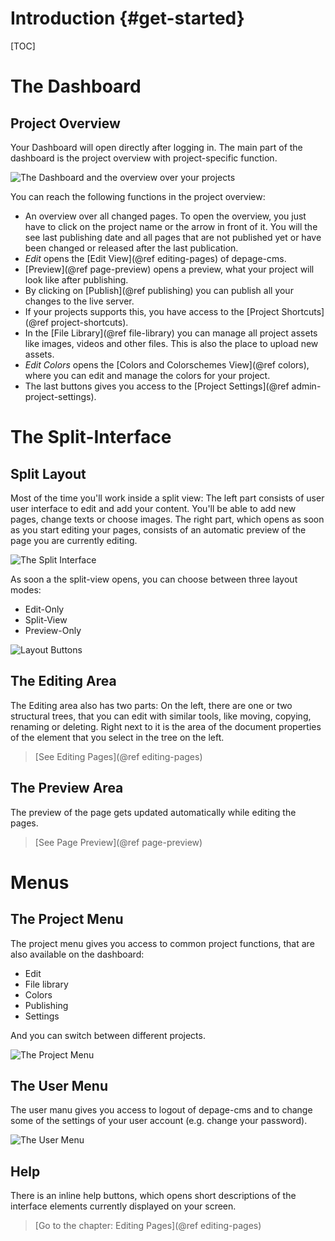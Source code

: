 Introduction      {#get-started}
============

[TOC]

The Dashboard
=============

Project Overview
----------------

Your Dashboard will open directly after logging in. The main part of the dashboard is the project overview with project-specific function.

![The Dashboard and the overview over your projects](images/dashboard.png)

You can reach the following functions in the project overview:

- An overview over all changed pages. To open the overview, you just have to click on the project name or the arrow in front of it. You will the see last publishing date and all pages that are not published yet or have been changed or released after the last publication.
- *Edit* opens the [Edit View](@ref editing-pages) of depage-cms.
- [Preview](@ref page-preview) opens a preview, what your project will look like after publishing.
- By clicking on [Publish](@ref publishing) you can publish all your changes to the live server.
- If your projects supports this, you have access to the [Project Shortcuts](@ref project-shortcuts).
- In the [File Library](@ref file-library) you can manage all project assets like images, videos and other files. This is also the place to upload new assets.
- *Edit Colors* opens the [Colors and Colorschemes View](@ref colors), where you can edit and manage the colors for your project.
- The last buttons gives you access to the [Project Settings](@ref admin-project-settings).


The Split-Interface
===================

Split Layout
------------

Most of the time you'll work inside a split view: The left part consists of user user interface to edit and add your content. You'll be able to add new pages, change texts or choose images. The right part, which opens as soon as you start editing your pages, consists of an automatic preview of the page you are currently editing.

![The Split Interface](images/split-interface.png)

As soon a the split-view opens, you can choose between three layout modes:

- Edit-Only
- Split-View
- Preview-Only

![Layout Buttons](images/layout-buttons.png)


The Editing Area
------------------

The Editing area also has two parts: On the left, there are one or two structural trees, that you can edit with similar tools, like moving, copying, renaming or deleting. Right next to it is the area of the document properties of the element that you select in the tree on the left.

> [See Editing Pages](@ref editing-pages)


The Preview Area
-------------------

The preview of the page gets updated automatically while editing the pages.

> [See Page Preview](@ref page-preview)


Menus
=====

The Project Menu
----------------

The project menu gives you access to common project functions, that are also available on the dashboard:

- Edit
- File library
- Colors
- Publishing
- Settings

And you can switch between different projects.

![The Project Menu](images/menu-project.png)


The User Menu
-----------------

The user manu gives you access to logout of depage-cms and to change some of the settings of your user account (e.g. change your password).

![The User Menu](images/menu-user.png)


Help
----

There is an inline help buttons, which opens short descriptions of the interface elements currently displayed on your screen.

> [Go to the chapter: Editing Pages](@ref editing-pages)
